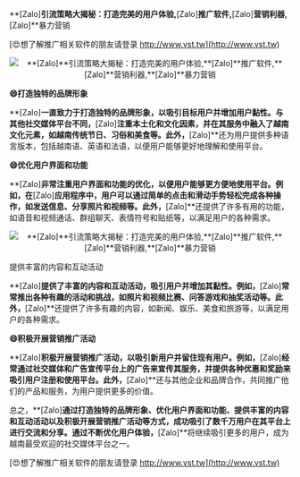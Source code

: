 **[Zalo]**引流策略大揭秘：打造完美的用户体验,**[Zalo]**推广软件,**[Zalo]**营销利器,**[Zalo]**暴力营销

[😍想了解推广相关软件的朋友请登录 http://www.vst.tw](http://www.vst.tw)

 <center><img src="https://vst.tw/MP4/tuiguang/png/6.png" alt="**[Zalo]**引流策略大揭秘：打造完美的用户体验,**[Zalo]**推广软件,**[Zalo]**营销利器,**[Zalo]**暴力营销"></center>

**😄打造独特的品牌形象**

**[Zalo]**一直致力于打造独特的品牌形象，以吸引目标用户并增加用户黏性。与其他社交媒体平台不同，**[Zalo]**注重本土化和文化因素，并在其服务中融入了越南文化元素，如越南传统节日、习俗和美食等。此外，**[Zalo]**还为用户提供多种语言版本，包括越南语、英语和法语，以便用户能够更好地理解和使用平台。

**😄优化用户界面和功能**

**[Zalo]**非常注重用户界面和功能的优化，以便用户能够更方便地使用平台。例如，在**[Zalo]**应用程序中，用户可以通过简单的点击和滑动手势轻松完成各种操作，如发送信息、分享照片和视频等。此外，**[Zalo]**还提供了许多有用的功能，如语音和视频通话、群组聊天、表情符号和贴纸等，以满足用户的各种需求。

 <center><img src="https://vst.tw/MP4/tuiguang/png/7.png" alt="**[Zalo]**引流策略大揭秘：打造完美的用户体验,**[Zalo]**推广软件,**[Zalo]**营销利器,**[Zalo]**暴力营销"></center>

提供丰富的内容和互动活动

**[Zalo]**提供了丰富的内容和互动活动，吸引用户并增加其黏性。例如，**[Zalo]**常常推出各种有趣的活动和挑战，如照片和视频比赛、问答游戏和抽奖活动等。此外，**[Zalo]**还提供了许多有趣的内容，如新闻、娱乐、美食和旅游等，以满足用户的各种需求。

**😄积极开展营销推广活动**

**[Zalo]**积极开展营销推广活动，以吸引新用户并留住现有用户。例如，**[Zalo]**经常通过社交媒体和广告宣传平台上的广告来宣传其服务，并提供各种优惠和奖励来吸引用户注册和使用平台。此外，**[Zalo]**还与其他企业和品牌合作，共同推广他们的产品和服务，为用户提供更多的价值。

总之，**[Zalo]**通过打造独特的品牌形象、优化用户界面和功能、提供丰富的内容和互动活动以及积极开展营销推广活动等方式，成功吸引了数千万用户在其平台上进行交流和分享。通过不断优化用户体验，**[Zalo]**将继续吸引更多的用户，成为越南最受欢迎的社交媒体平台之一。

[😍想了解推广相关软件的朋友请登录 http://www.vst.tw](http://www.vst.tw)



